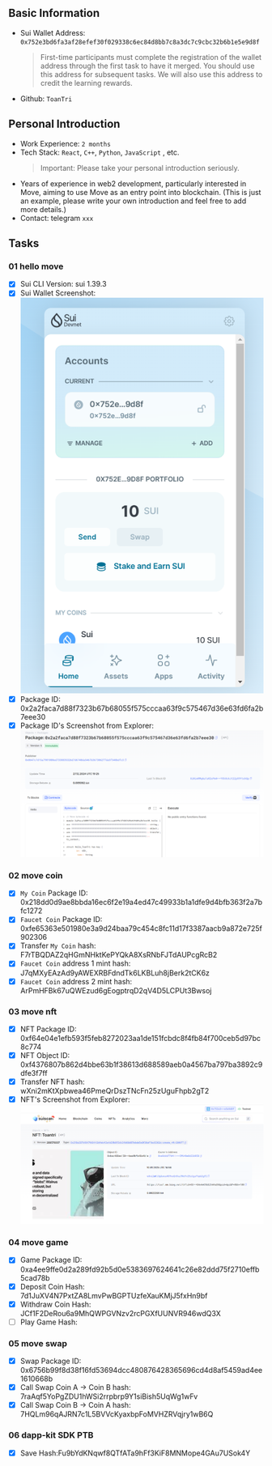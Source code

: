 ## Basic Information

- Sui Wallet Address: `0x752e3bd6fa3af28efef30f029338c6ec84d8bb7c8a3dc7c9cbc32b6b1e5e9d8f`
  > First-time participants must complete the registration of the wallet address through the first task to have it merged. You should use this address for subsequent tasks. We will also use this address to credit the learning rewards.
- Github: `ToanTri`

## Personal Introduction

- Work Experience: `2 months`
- Tech Stack: `React`, `C++`, `Python`, `JavaScript` , etc.
  > Important: Please take your personal introduction seriously.
- Years of experience in web2 development, particularly interested in Move, aiming to use Move as an entry point into blockchain. (This is just an example, please write your own introduction and feel free to add more details.)
- Contact: telegram `xxx`

## Tasks

### 01 hello move

- [x] Sui CLI Version: sui 1.39.3
- [x] Sui Wallet Screenshot: ![](images/sui_wallet.png)
- [x] Package ID: 0x2a2faca7d88f7323b67b68055f575cccaa63f9c575467d36e63fd6fa2b7eee30
- [x] Package ID's Screenshot from Explorer: ![](images/package_id_Explorer.png)

### 02 move coin

- [x] `My Coin` Package ID: 0x218dd0d9ae8bbda16ec6f2e19a4ed47c49933b1a1dfe9d4bfb363f2a7bfc1272
- [x] `Faucet Coin` Package ID: 0xfe65363e501980e3a9d24baa79c454c8fc11d17f3387aacb9a872e725f902306
- [x] Transfer `My Coin` hash: F7rTBQDAZ2qHGmNHktKePYQkA8XsRNbFJTdAUPcgRcB2
- [x] `Faucet Coin` address 1 mint hash: J7qMXyEAzAd9yAWEXRBFdndTk6LKBLuh8jBerk2tCK6z
- [x] `Faucet Coin` address 2 mint hash: ArPmHFBk67uQWEzud6gEogptrqD2qV4D5LCPUt3Bwsoj

### 03 move nft

- [x] NFT Package ID: 0xf64e04e1efb593f5feb8272023aa1de151fcbdc8f4fb84f700ceb5d97bc8c774
- [x] NFT Object ID: 0xf4376807b862d4bbe63b1f38613d688589aeb0a4567ba797ba3892c9dfe3f7ff
- [x] Transfer NFT hash: wXni2mKtXpbwea46PmeQrDszTNcFn25zUguFhpb2gT2
- [x] NFT's Screenshot from Explorer: ![](images/ToanNFT.png)

### 04 move game

- [x] Game Package ID: 0xa4ee9ffe0d2a289fd92b5d0e5383697624641c26e82ddd75f2710effb5cad78b
- [x] Deposit Coin Hash: 7d1JuXV4N7PxtZA8LmvPwBGPTUzfeXauKMjJ5fxHn9bf
- [x] Withdraw Coin Hash: JCf1F2DeRou6a9MhQWPGVNzv2rcPGXfUUNVR946wdQ3X
- [ ] Play Game Hash:

### 05 move swap

- [x] Swap Package ID: 0x6756b99f8d38f16fd53694dcc480876428365696cd4d8af5459ad4ee1610668b
- [x] Call Swap Coin A -> Coin B hash: 7raAqf5YoPgZDU1hWSi2rrpbrp9Y1siBish5UqWg1wFv
- [x] Call Swap Coin B -> Coin A hash: 7HQLm96qAJRN7c1L5BVVcKyaxbpFoMVHZRVqjry1wB6Q

### 06 dapp-kit SDK PTB

- [x] Save Hash:Fu9bYdKNqwf8QTfATa9hFf3KiF8MNMope4GAu7USok4Y
